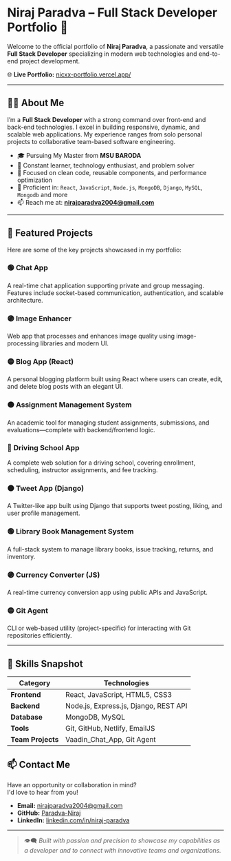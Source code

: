 # Niraj Paradva – Full Stack Developer Portfolio 🚀

Welcome to the official portfolio of **Niraj Paradva**, a passionate and versatile **Full Stack Developer** specializing in modern web technologies and end-to-end project development.

🌐 **Live Portfolio:** [nicxx-portfolio.vercel.app/](https://niraj-paradva.vercel.app/)

---

## 👨‍💻 About Me

I’m a **Full Stack Developer** with a strong command over front-end and back-end technologies. I excel in building responsive, dynamic, and scalable web applications. My experience ranges from solo personal projects to collaborative team-based software engineering.

- 🎓 Pursuing My Master from **MSU BARODA**  
- 🧠 Constant learner, technology enthusiast, and problem solver  
- 🔧 Focused on clean code, reusable components, and performance optimization  
- 🧩 Proficient in: `React`, `JavaScript`, `Node.js`, `MongoDB`, `Django`, `MySQL`, `Mongodb` and more  
- 📫 Reach me at: **nirajparadva2004@gmail.com**

---

## 🚀 Featured Projects

Here are some of the key projects showcased in my portfolio:

### 🟢 **Chat App**  
A real-time chat application supporting private and group messaging. Features include socket-based communication, authentication, and scalable architecture.

### 🟣 **Image Enhancer**  
Web app that processes and enhances image quality using image-processing libraries and modern UI.

### 🟡 **Blog App (React)**  
A personal blogging platform built using React where users can create, edit, and delete blog posts with an elegant UI.

### 🟠 **Assignment Management System**  
An academic tool for managing student assignments, submissions, and evaluations—complete with backend/frontend logic.

### 🔵 **Driving School App**  
A complete web solution for a driving school, covering enrollment, scheduling, instructor assignments, and fee tracking.

### 🟤 **Tweet App (Django)**  
A Twitter-like app built using Django that supports tweet posting, liking, and user profile management.

### 🟢 **Library Book Management System**  
A full-stack system to manage library books, issue tracking, returns, and inventory.

### 🟣 **Currency Converter (JS)**  
A real-time currency conversion app using public APIs and JavaScript.

### 🟡 **Git Agent**  
CLI or web-based utility (project-specific) for interacting with Git repositories efficiently.

---

## 🎯 Skills Snapshot

| Category        | Technologies |
|----------------|--------------|
| **Frontend**    | React, JavaScript, HTML5, CSS3 |
| **Backend**     | Node.js, Express.js, Django, REST API |
| **Database**    | MongoDB, MySQL |
| **Tools**       | Git, GitHub, Netlify, EmailJS |
| **Team Projects** | Vaadin_Chat_App, Git Agent |


## 📫 Contact Me

Have an opportunity or collaboration in mind?  
I'd love to hear from you!

- **Email:** nirajparadva2004@gmail.com  
- **GitHub:** [Paradva-Niraj](https://github.com/Paradva-Niraj)  
- **LinkedIn:** [linkedin.com/in/niraj-paradva](https://www.linkedin.com/in/niraj-paradva)

---

> 👁‍🗨 *Built with passion and precision to showcase my capabilities as a developer and to connect with innovative teams and organizations.*
